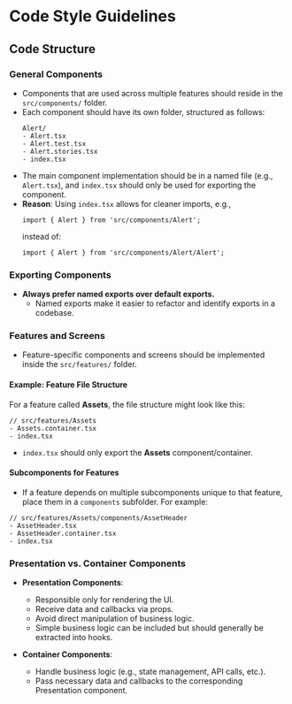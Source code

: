 # Code Style Guidelines

## Code Structure

### General Components

- Components that are used across multiple features should reside in the `src/components/` folder.
- Each component should have its own folder, structured as follows:
  ```
  Alert/
  - Alert.tsx
  - Alert.test.tsx
  - Alert.stories.tsx
  - index.tsx
  ```
- The main component implementation should be in a named file (e.g., `Alert.tsx`), and `index.tsx` should only be used for exporting the component.
- **Reason**: Using `index.tsx` allows for cleaner imports, e.g.,
  ```
  import { Alert } from 'src/components/Alert';
  ```
  instead of:
  ```
  import { Alert } from 'src/components/Alert/Alert';
  ```

### Exporting Components

- **Always prefer named exports over default exports.**
  - Named exports make it easier to refactor and identify exports in a codebase.

### Features and Screens

- Feature-specific components and screens should be implemented inside the `src/features/` folder.

#### Example: Feature File Structure

For a feature called **Assets**, the file structure might look like this:

```
// src/features/Assets
- Assets.container.tsx
- index.tsx
```

- `index.tsx` should only export the **Assets** component/container.

#### Subcomponents for Features

- If a feature depends on multiple subcomponents unique to that feature, place them in a `components` subfolder. For example:

```
// src/features/Assets/components/AssetHeader
- AssetHeader.tsx
- AssetHeader.container.tsx
- index.tsx
```

### Presentation vs. Container Components

- **Presentation Components**:
  - Responsible only for rendering the UI.
  - Receive data and callbacks via props.
  - Avoid direct manipulation of business logic.
  - Simple business logic can be included but should generally be extracted into hooks.

- **Container Components**:
  - Handle business logic (e.g., state management, API calls, etc.).
  - Pass necessary data and callbacks to the corresponding Presentation component.
